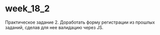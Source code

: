 # week_18_2
Практическое задание 2.
Доработать форму регистрации из прошлых заданий, сделав для нее валидацию через JS. 

